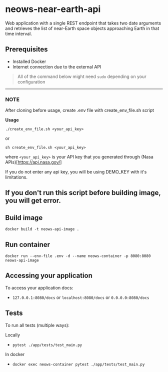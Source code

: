 # neows-near-earth-api
Web application with a single REST endpoint that takes two date arguments and retrieves the list of near-Earth space objects approaching Earth in that time interval.

## Prerequisites
- Installed Docker
- Internet connection due to the external API

> All of the command below might need `sudo` depending on your configuration

---
### NOTE

After cloning before usage, create .env file with create_env_file.sh script

**Usage**

```./create_env_file.sh <your_api_key>```

or

```sh create_env_file.sh <your_api_key>```

where `<your_api_key>` is your API key that you generated through (Nasa APIs)[https://api.nasa.gov/]

If you do not enter any api key, you will be using DEMO_KEY with it's limitations.

**If you don't run this script before building image, you will get error.**
---

## Build image
```
docker build -t neows-api-image .
```

## Run container
```
docker run --env-file .env -d --name neows-container -p 8080:8080 neows-api-image
```

## Accessing your application
To access your application docs:
- `127.0.0.1:8080/docs` or `localhost:8080/docs` or `0.0.0.0:8080/docs`

## Tests
To run all tests (multiple ways):

Locally
- `pytest ./app/tests/test_main.py`

In docker
- `docker exec neows-container pytest ./app/tests/test_main.py`

